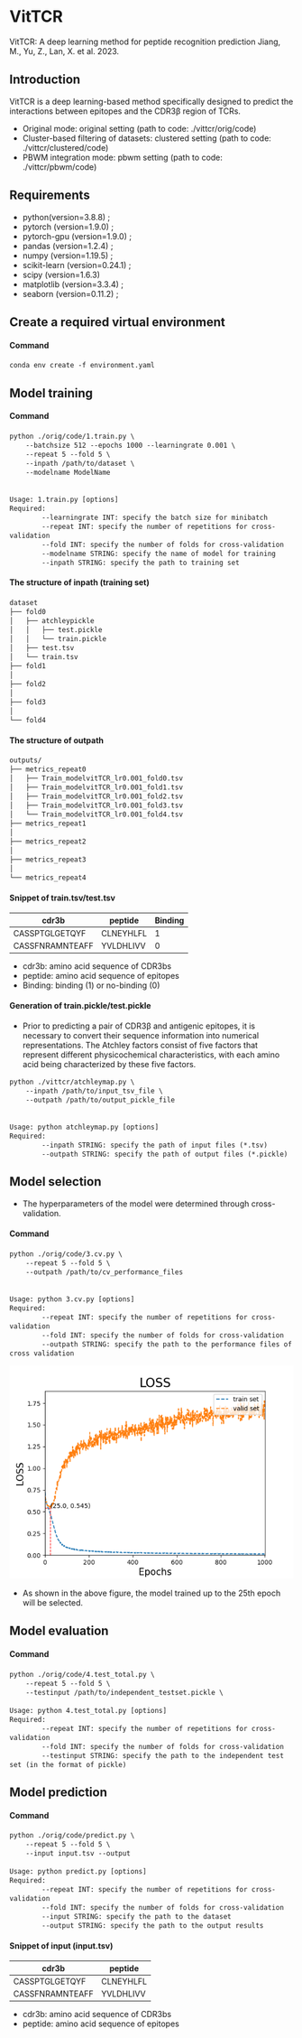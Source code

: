 # VitTCR
VitTCR: A deep learning method for peptide recognition prediction Jiang, M., Yu, Z., Lan, X. et al. 2023.


## Introduction 
VitTCR is a deep learning-based method specifically designed to predict the interactions between epitopes and the CDR3β region of TCRs.
* Original mode: original setting (path to code: ./vittcr/orig/code)
* Cluster-based filtering of datasets: clustered setting (path to code: ./vittcr/clustered/code)
* PBWM integration mode: pbwm setting (path to code: ./vittcr/pbwm/code)


## Requirements
* python(version=3.8.8) ; 
* pytorch (version=1.9.0) ;
* pytorch-gpu (version=1.9.0) ; 
* pandas (version=1.2.4) ; 
* numpy (version=1.19.5) ; 
* scikit-learn (version=0.24.1) ; 
* scipy (version=1.6.3)
* matplotlib (version=3.3.4) ; 
* seaborn (version=0.11.2) ; 


## Create a required virtual environment
#### Command
```
conda env create -f environment.yaml
```

## Model training
#### Command
```
python ./orig/code/1.train.py \
    --batchsize 512 --epochs 1000 --learningrate 0.001 \
    --repeat 5 --fold 5 \
    --inpath /path/to/dataset \
    --modelname ModelName


Usage: 1.train.py [options]
Required:
        --learningrate INT: specify the batch size for minibatch
        --repeat INT: specify the number of repetitions for cross-validation
        --fold INT: specify the number of folds for cross-validation
        --modelname STRING: specify the name of model for training
        --inpath STRING: specify the path to training set
```

#### The structure of inpath (training set)

    dataset
    ├── fold0
    │   ├── atchleypickle
    │   │   ├── test.pickle
    │   │   └── train.pickle
    │   ├── test.tsv
    │   └── train.tsv
    ├── fold1
    │   
    ├── fold2
    │   
    ├── fold3
    │   
    └── fold4
        


#### The structure of outpath
    outputs/
    ├── metrics_repeat0
    │   ├── Train_modelvitTCR_lr0.001_fold0.tsv
    │   ├── Train_modelvitTCR_lr0.001_fold1.tsv
    │   ├── Train_modelvitTCR_lr0.001_fold2.tsv
    │   ├── Train_modelvitTCR_lr0.001_fold3.tsv
    │   └── Train_modelvitTCR_lr0.001_fold4.tsv
    ├── metrics_repeat1
    │   
    ├── metrics_repeat2
    │  
    ├── metrics_repeat3
    │  
    └── metrics_repeat4
       

#### Snippet of train.tsv/test.tsv
| cdr3b | peptide | Binding |
| ------- | ------- | ------- |
| CASSPTGLGETQYF | CLNEYHLFL | 1 |
| CASSFNRAMNTEAFF | YVLDHLIVV | 0 |
* cdr3b: amino acid sequence of CDR3bs
* peptide: amino acid sequence of epitopes
* Binding: binding (1) or no-binding (0)


#### Generation of train.pickle/test.pickle
* Prior to predicting a pair of CDR3β and antigenic epitopes, it is necessary to convert their sequence information into numerical representations. The Atchley factors consist of five factors that represent different physicochemical characteristics, with each amino acid being characterized by these five factors.
```
python ./vittcr/atchleymap.py \
    --inpath /path/to/input_tsv_file \
    --outpath /path/to/output_pickle_file


Usage: python atchleymap.py [options]
Required:
        --inpath STRING: specify the path of input files (*.tsv)
        --outpath STRING: specify the path of output files (*.pickle)
```

## Model selection
* The hyperparameters of the model were determined through cross-validation.
#### Command
```
python ./orig/code/3.cv.py \
    --repeat 5 --fold 5 \
    --outpath /path/to/cv_performance_files


Usage: python 3.cv.py [options]
Required:
        --repeat INT: specify the number of repetitions for cross-validation
        --fold INT: specify the number of folds for cross-validation
        --outpath STRING: specify the path to the performance files of cross validation
```


![Model selection](./img/loss.png)
* As shown in the above figure, the model trained up to the 25th epoch will be selected.


## Model evaluation
#### Command
```
python ./orig/code/4.test_total.py \
    --repeat 5 --fold 5 \
    --testinput /path/to/independent_testset.pickle \

Usage: python 4.test_total.py [options]
Required:
        --repeat INT: specify the number of repetitions for cross-validation
        --fold INT: specify the number of folds for cross-validation
        --testinput STRING: specify the path to the independent test set (in the format of pickle)
```

## Model prediction
#### Command
```
python ./orig/code/predict.py \
    --repeat 5 --fold 5 \
    --input input.tsv --output 

Usage: python predict.py [options]
Required:
        --repeat INT: specify the number of repetitions for cross-validation
        --fold INT: specify the number of folds for cross-validation
        --input STRING: specify the path to the dataset
        --output STRING: specify the path to the output results
```

#### Snippet of input (input.tsv)
| cdr3b | peptide | 
| ------- | ------- | 
| CASSPTGLGETQYF | CLNEYHLFL |
| CASSFNRAMNTEAFF | YVLDHLIVV |
* cdr3b: amino acid sequence of CDR3bs
* peptide: amino acid sequence of epitopes
